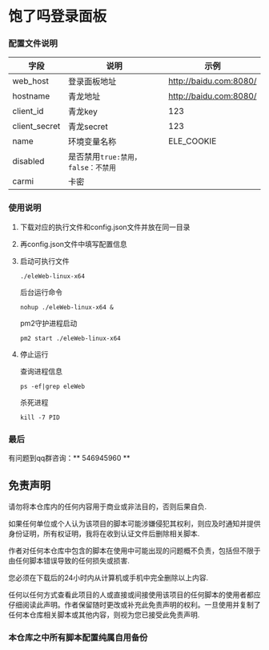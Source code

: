 # 饱了吗登录面板

### 配置文件说明

| 字段          | 说明                               | 示例                   |
| ------------- | ---------------------------------- | ---------------------- |
| web_host      | 登录面板地址                       | http://baidu.com:8080/ |
| hostname      | 青龙地址                           | http://baidu.com:8080/ |
| client_id     | 青龙key                            | 123                    |
| client_secret | 青龙secret                         | 123                    |
| name          | 环境变量名称                       | ELE_COOKIE             |
| disabled      | 是否禁用`true:禁用，false：不禁用` |                        |
| carmi         | 卡密                               |                        |

### 使用说明

1. 下载对应的执行文件和config.json文件并放在同一目录

2. 再config.json文件中填写配置信息

3. 启动可执行文件

   ```shell
   ./eleWeb-linux-x64
   ```

   后台运行命令

   ```shell
   nohup ./eleWeb-linux-x64 &
   ```

   pm2守护进程启动

   ```shell
   pm2 start ./eleWeb-linux-x64
   ```

4. 停止运行

   查询进程信息

   ```shell
   ps -ef|grep eleWeb
   ```

   杀死进程

   ```shell
   kill -7 PID
   ```

### 最后

有问题到qq群咨询：** 546945960 **

## 免责声明

请勿将本仓库内的任何内容用于商业或非法目的，否则后果自负.

如果任何单位或个人认为该项目的脚本可能涉嫌侵犯其权利，则应及时通知并提供身份证明，所有权证明，我将在收到认证文件后删除相关脚本.

作者对任何本仓库中包含的脚本在使用中可能出现的问题概不负责，包括但不限于由任何脚本错误导致的任何损失或损害.

您必须在下载后的24小时内从计算机或手机中完全删除以上内容.

任何以任何方式查看此项目的人或直接或间接使用该项目的任何脚本的使用者都应仔细阅读此声明。作者保留随时更改或补充此免责声明的权利。一旦使用并复制了任何本仓库相关脚本或其他内容，则视为您已接受此免责声明.

### 本仓库之中所有脚本配置纯属自用备份
